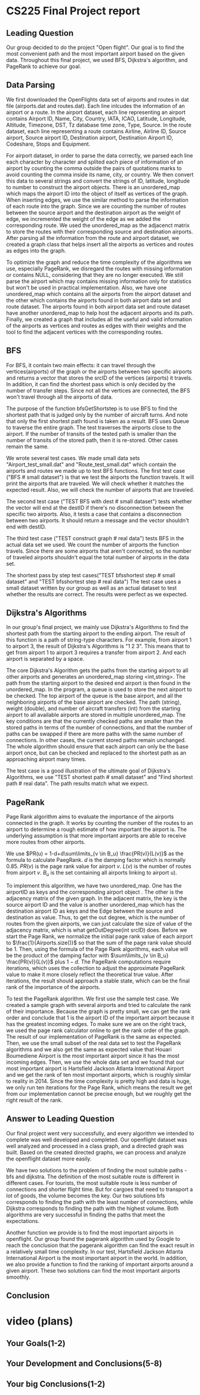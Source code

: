 # CS225 Final Project report

## Leading Question 

Our group decided to do the project "Open flight". Our goal is to find the most convenient path and the most important airport based on the given data. Throughout this final project, we used BFS, Dijkstra's algorithm, and PageRank to achieve our goal.
   
## Data Parsing

We first downloaded the OpenFlights data set of airports and routes in dat file (airports.dat and routes.dat). Each line inlcudes the information of an airport or a route. In the airport dataset, each line representing an airport contains Airport ID, Name, City, Country, IATA, ICAO, Latitude, Longitude, Altitude, Timezone, DST, Tz database time zone, Type, Source. In the route dataset, each line representing a route contains Airline, Airline ID, Source airport, Source airport ID, Destination airport, Destination Airport ID, Codeshare, Stops and Equipment. 

For airport dataset, in order to parse the data correctly, we parsed each line each character by character and splited each piece of information of an airport by counting the comma outside the pairs of quotations marks to avoid counting the comma inside its name, city, or country. We then convert this data to several strings and convert the strings of ID, latitude, longitude to number  to construct the airport objects. There is an unordered_map which maps the airport ID into the object of itself as vertices of the graph. When inserting edges, we use the similar method to parse the information of each route into the graph. Since we are counting the number of routes between the source airport and the destination airport as the weight of edge, we incremented the weight of the edge as we added the corresponding route. We used the unordered_map as the adjacenct matrix to store the routes with their corresponding source and destination airports. After parsing all the information from the route and airport dataset, we created a graph class that helps insert all the airports as vertices and routes as edges into the graph. 

To optimize the graph and reduce the time complexity of the algorithms we use, especially PageRank, we disregard the routes with missing information or contains NULL, considering that they are no longer executed. We still parse the airport which may contains missing information only for statistics but won't be used in practical implementation. Also, we have one unordered_map which contains all the airports from the airport dataset and the other which contains the airports found in both airport data set and route dataset. The airports found in both airport data set and route dataset have another unordered_map to help host the adjacent airports and its path. Finally, we created a graph that includes all the useful and valid information of the airports as vertices and routes as edges with their weights and the tool to find the adjacent vertices with the corresponding routes.

## BFS
For BFS, it contain two main effects: it can travel through the vertices(airports) of the graph or the airports between two specific airports and returns a vector that stores the srcID of the vertices (airports) it travels. In addition, it can find the shortest pass which is only decided by the number of transfer steps. Since not all the vertices are connected, the BFS won't travel through all the airports of data. 

The purpose of the function bfsGetShortstep is to use BFS to find the shortest path that is judged only by the number of aircraft turns. And note that only the first shortest path found is taken as a result. BFS uses Queue to traverse the entire graph. The test traverses the airports close to the airport. If the number of transits of the tested path is smaller than the number of transits of the stored path, then it is re-stored. Other cases remain the same.

We wrote several test cases. We made small data sets "Airport_test_small.dat" and "Route_test_small.dat" which contain the airports and routes we made up to test BFS functions. The first test case ("BFS # small dataset") is that we test the airports the function travels. It will print the airports that are traveled. We will check whether it matches the expected result. Also, we will check the number of airports that are traveled. 

The second test case ("TEST BFS with dest # small dataset") tests whether the vector will end at the destID if there's no disconnection between the specific two airports. Also, it tests a case that contains a disconnection between two airports. It should return a message and the vector shouldn't end with destID.

The third test case ("TEST construct graph # real data") tests BFS in the actual data set we used. We count the number of airports the function travels. Since there are some airports that aren't connected, so the number of traveled airports shouldn't equal the total number of airports in the data set.

The shortest pass by step test cases("TEST bfsshortest step # small dataset" and "TEST bfsshortest step # real data") The test case uses a small dataset written by our group as well as an actual dataset to test whether the results are correct. The results were perfect as we expected.

## Dijkstra's Algorithms
In our group's final project, we mainly use Dijkstra's Algorithms to find the shortest path from the starting airport to the ending airport. The result of this function is a path of string-type characters. For example, from airport 1 to airport 3, the result of Dijkstra's Algorithms is "1 2 3". This means that to get from airport 1 to airport 3 requires a transfer from airport 2. And each airport is separated by a space.

The core Dijkstra's Algorithm gets the paths from the starting airport to all other airports and generates an unordered_map storing <int,string>. The path from the starting airport to the desired end airport is then found in the unordered_map. In the program, a queue is used to store the next airport to be checked. The top airport of the queue is the base airport, and all the neighboring airports of the base airport are checked. The path (string), weight (double), and number of aircraft transfers (int) from the starting airport to all available airports are stored in multiple unordered_map. The key conditions are that the currently checked paths are smaller than the stored paths in terms of the number of connections, and that the number of paths can be swapped if there are more paths with the same number of connections. In other cases, the current stored paths remain unchanged. The whole algorithm should ensure that each airport can only be the base airport once, but can be checked and replaced to the shortest path as an approaching airport many times.

The test case is a good illustration of the ultimate goal of Dijkstra's Algorithms, we use "TEST shortest path # small dataset" and "Find shortest path # real data". The path results match what we expect.

## PageRank
Page Rank algorithm aims to evaluate the importance of the airports connected in the graph. It works by counting the number of the routes to an airport to determine a rough estimate of how important the airport is. The underlying assumption is that more important airports are able to receive more routes from other airports. 

We use $PR(u) = 1-d+d\sum\limits_{v \in B_u} \frac{PR(v)}{L(v)}$ as the formula to calculate PaegRank. $d$ is the damping factor which is normally 0.85. $PR(v)$ is the page rank value for airport $v$. $L(v)$ is the number of routes from airport $v$. $B_u$ is the set containing all airports linking to airport u). 

To implement this algorithm, we have two unordered_map. One has the airportID as keys and the corresponding airport object . The other is the adjacency matrix of the given graph. In the adjacent matrix, the key is the source airport ID and the value is another unordered_map which has the destination airport ID as keys and the Edge between the source and destination as value. Thus, to get the out degree, which is the number of routes from the given airports, we can just calculate the size of value of the adjacency matrix, which is what getOutDegree(int srcID) does. Before we start the Page Rank, we normalize the initial page rank value of each airport to $\frac{1}{Airports.size()}$ so that the sum of the page rank value should be 1. Then, using the formula of the Page Rank algorithms, each value will be the product of the damping factor with $\sum\limits_{v \in B_u} \frac{PR(v)}{L(v)}$ plus $1-d$. The PageRank computations require iterations, which uses the collection to adjust the approximate PageRank value to make it more closely reflect the theoretical true value. After iterations, the result should approach a stable state, which can be the final rank of the importance of the airports.

To test the PageRank algorithm. We first use the sample test case. We created a sample graph with several airports and tried to calculate the rank of their importance. Because the graph is pretty small, we can get the rank order and conclude that 1 is the airport ID of the important airport because it has the greatest incoming edges. To make sure we are on the right track, we used the page rank calculator online to get the rank order of the graph. The result of our implementation of PageRank is the same as expected. Then, we use the small subset of the real data set to test the PageRank algorithms and we also get the same as expected value that Houari Boumediene Airport is the most important airport since it has the most incoming edges. Then, we use the whole data set and we found that our most important airport is Hartsfield Jackson Atlanta International Airport and we get the rank of ten most important airports, which is roughly similar to reality in 2014. Since the time complexity is pretty high and data is huge, we only run ten iterations for the Page Rank, which means the result we get from our implementation cannot be precise enough, but we roughly get the right result of the rank. 

## Answer to Leading Question

Our final project went very successfully, and every algorithm we intended to complete was well developed and completed. Our openflight dataset was well analyzed and processed in a class graph, and a directed graph was built. Based on the created directed graphs, we can process and analyze the openflight dataset more easily.

We have two solutions to the problem of finding the most suitable paths - bfs and dijkstra. The definition of the most suitable route is different in different cases. For tourists, the most suitable route is less number of connections and shorter flight time. But for cargoes that need to transport a lot of goods, the volume becomes the key. Our two solutions bfs corresponds to finding the path with the least number of connections, while Dijkstra corresponds to finding the path with the highest volume. Both algorithms are very successful in finding the paths that meet the expectations.

Another function we provide is to find the most important airports in openflight. Our group found the pagerank algorithm used by Google to reach the conclusion that the pagerank algorithm can find the exact result in a relatively small time complexity. In our test, Hartsfield Jackson Atlanta International Airport is the most important airport in the world. In addition, we also provide a function to find the ranking of important airports around a given airport. These two solutions can find the most important airports smoothly.

## Conclusion




# video (plans)

## Your Goals(1-2)
    

## Your Development and Conclusions(5-8)
   

## Your big Conclusions(1-2)